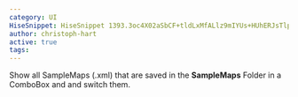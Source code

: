 ```yaml
---
category: UI
HiseSnippet: HiseSnippet 1393.3oc4X02aSbCF+tldLxMfALlz9mIYUs+HUhERJsTlpPDR5KqZDZTRgMMMIv8NmDSuy9jsuRKSSZej1Gg8QhuAaO12c4bRCckpACscR4Tdd0+7iedwI8D7.hTxENtU2+jDhi6U7FbBSMtyXLk4r6lNtWyqKVpHBTFq1mjfkRRniqakczLbqtni44MOrMNByBHkrbbdFmFPdLMlpJ41q02Sih1FGR1mFao8ps1Mfy5vi3o.dp30vIAGbHdD4IXsZK343dosBoJtXfBqHRG2EayCOYvX9qXY5+LpjdPDQSzzY.3nL1ayiB0HVy0oyXZTXuh8szww0qWYTnRVT3VdcogzI7KiFW2H.UZgc7vcgyBdMsgWiyO7bsf2hYv6FdCBDzDUoDM19TucYvA0PLbDXCqLccV3Kp30gCZvT0iwGR1V.DSrn1JMZbaz8ar7FW0+p924NnNBBrKPXTl4n9jgDAANdQC4BjZLAM.GmDAIFc4goQDe3rSpPGgEHI5AHSVT8QDUtV0VJ+KKsru18fDiShnfQ7gCQ3nnbO1EmHAYXEBKHHI9HRHhxrVRiBIB9KIAJ.MPzSXs5FO9fBzUBAvpGChps7FF.rSN.5viOfe.+XzOPC0fByBQ3vvYvS8iii.PwMl7BphDKeQ1J4WDSAiAekvY.QwtELc.IBfIG120kDPfw1ktsw35ujSY0V5mYKsrFUTVDkAw2TVfhxYHN6TdQuXBdTsfhU51vdNJkrr+u3ifG5PTsbFn7GY8HNNbhmJMUi3cAzrO4XHp..3W8e21L4foCDpN.pTq81w6xaXsodBWQ1iUSC4pvZhlUzvgyUVtqz4RySrtWh3rLrFKM9.hvJfYTDJpltp06sW0Z2TIHKRYoHmsKip1Kgvda0xN4gWcUcNp.UUlZ5qmWSaxGayO1gBEuet2ohnNF3a0iskyS2cSrBW3Tv+vZlPDJpd63tI4HnGbViipdaRjGp3IFcyOeg1puiP33IK+u0t0IkX4aaEiAYdteFPXRzcb+IulMOb7qgPqxemHdvgDlLgRh7+NrHwuKVPiO.6umXDl4Gh8IuB6azUk8YE8q6pesp90Z5WqqeIWGljbpNiP+Yc2HrZ5l15IU4Bfbho5Np6.xjT0I1SxduzI+7B2a30ipBFOe7tvbvKbx+9Fu4yEup2VCGB4.kfcQus+w2+CAsgxWkAka5MPAinhorQ4s5M3opWA0+.2TI4beSkdBhoKK80Vp8GsZmBgKwzb+8Vlk5Qw7T1TqUNv6SRfIuvoukMWtU+96H3oIyZ0adnIWYeAz+EhD1B1iQfvtxdO1Qvkxgv1w3KosndohQ5XUIm9jiHB4z7dRZLbzyXjHciRWWf0SkD8QMMnKVInGaqsYUZrO1bbCWeyP2bF5Ulg9tyPu5LzqMC88lgd8R5IMtxtGqc2mS00+SNec8Am0CCaeKMaSGMYgx3TlK2nLjafk0cUmyM8tzG0WD8CW21JmO392bW4pEXb.Ue5rE6HnDE3nw3Mg4fCwoQpBtMmBkc4LdxXNiFLcAAjfOZDQXi84tgdjRA0ikbtUq9vnSrzph9qa8X3tdXwz04uSwhlm+XwYcd8kdYvEo6wg9uwTxJ+ueJ4YE5tV9LRDr5B0G4myWwyzVGomB+uET6ySUvz0hIbdvXvAvn+.h8vvEzCXynano0.Z.gEZH9S3IWXyhImZgMKD5DT3JXuk+cys5cqPX5QGlK+EAyjirSokvELzPBl18AAkw3.A+4AY+1EMVurgCfRl4OoopWWMMpYwOSwyqQ8FNwvrpmGDnKD9FHBOeaV4BXycu.1r5Evl0t.1buKfMqeAr49moM5qI7nTEONqIIvn2VYIVtaMIwphyeAVcsdQC
author: christoph-hart
active: true
tags: 
---
```

Show all SampleMaps (.xml) that are saved in the **SampleMaps** Folder in a ComboBox and and switch them.

